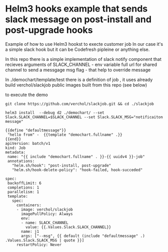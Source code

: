 # Helm3 hooks example that sends slack message on post-install and post-upgrade hooks

Example of how to use Helm3 hookst to execte customer job 
In our case it's a simple slack hook but it can be Codefresh  pipleine or anything else.

In this repo there is a simple implementation of slack notify component that recieves arguments of 
 SLACK_CHANNEL - env variable full url for shared channel to send a messgage
 msg flag - that help to override message
 
 
 In ./demochart/template/test there is a definition of job , it uses already build verchol/slackjob public images built from 
 this repo (see below)
 
 to execute the demo 
 ```
 git clone https://github.com/verchol/slackjob.git && cd ./slackjob
 
 helm3 install  --debug d2 ./demochart/ --set Slack.SLACK_CHANNEL=$SLACK_CHANNEL --set Slack.SLACK_MSG="notificaiton message"
 
 ```
 
 
 ```
{{define "defaultmessage"}}
  "hello from" -  {{template "demochart.fullname" .}}
{{end}}
apiVersion: batch/v1
kind: Job
metadata:
  name: "{{ include "demochart.fullname" . }}-{{ uuidv4 }}-job"
  annotations:
    "helm.sh/hook": "post-install, post-upgrade"
    "helm.sh/hook-delete-policy": "hook-failed, hook-succeded" 
 
spec:
  backoffLimit: 6
  completions: 1
  parallelism: 1
  template:
    spec:
      containers:
      - image: verchol/slackjob
        imagePullPolicy: Always
        env:
        - name: SLACK_CHANNEL
          value: {{.Values.Slack.SLACK_CHANNEL}}
        name: j1
        args: ["--msg", {{ default (include "defaultmessage" .) .Values.Slack.SLACK_MSG | quote }}]
      restartPolicy: Never
      
  ```
  
  
 
